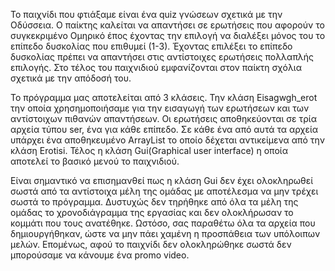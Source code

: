 Το παιχνίδι που φτιάξαμε είναι ένα quiz γνώσεων σχετικά με την Οδύσσεια.
Ο παίκτης καλείται να απαντήσει σε ερωτήσεις που αφορούν το συγκεκριμένο Ομηρικό έπος έχοντας την επιλογή να διαλέξει μόνος του το επίπεδο δυσκολίας που επιθυμεί (1-3).
Έχοντας επιλέξει το επίπεδο δυσκολίας πρέπει να απαντήσει στις αντίστοιχες ερωτήσεις πολλαπλής επιλογής.
Στο τέλος του παιχνιδιού εμφανίζονται στον παίκτη σχόλια σχετικά με την απόδοσή του.

Το πρόγραμμα μας αποτελείται από 3 κλάσεις.
Την κλάση Eisagwgh_erot την οποία χρησημοποιήσαμε για την εισαγωγή των ερωτήσεων και των αντίστοιχων πιθανών απαντήσεων.
Οι ερωτήσεις αποθηκεύονται σε τρία αρχεία τύπου ser, ένα για κάθε επίπεδο. 
Σε κάθε ένα από αυτά τα αρχεία υπάρχει ένα αποθηκευμένο ArrayList το οποίο δέχεται αντικείμενα από την κλάση Erotisi.
Τέλος η κλάση Gui(Graphical user interface) η οποία αποτελεί το βασικό μενού το παιχνιδιού. 

Είναι σημαντικό να επισημανθεί πως η κλάση Gui δεν έχει ολοκληρωθεί σωστά από τα αντίστοιχα μέλη της ομάδας με αποτέλεσμα να μην τρέχει σωστά το πρόγραμμα.
Δυστυχώς δεν τηρήθηκε από όλα τα μέλη της ομάδας το χρονοδιάγραμμα της εργασίας και δεν ολοκλήρωσαν το κομμάτι που τους ανατέθηκε.
Ωστόσο, σας παραθέτω όλα τα αρχεία που δημιουργήθηκαν, ώστε να μην πάει χαμένη η προσπάθεια των υπόλοιπων μελών.
Επομένως, αφού το παιχνίδι δεν ολοκληρώθηκε σωστά δεν μπορούσαμε να κάνουμε ένα promo video.
